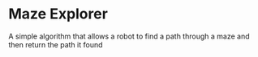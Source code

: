 # Maze Explorer

A simple algorithm that allows a robot to find a path through a maze and then return the path it found
